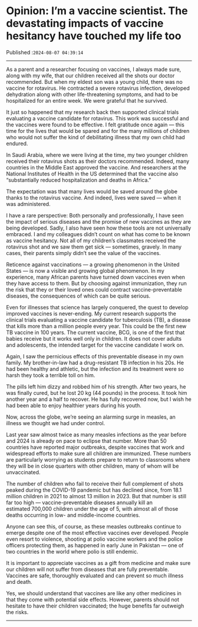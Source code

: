 # Opinion: I’m a vaccine scientist. The devastating impacts of vaccine hesitancy have touched my life too

Published :`2024-08-07 04:39:14`

---

As a parent and a researcher focusing on vaccines, I always made sure, along with my wife, that our children received all the shots our doctor recommended. But when my eldest son was a young child, there was no vaccine for rotavirus. He contracted a severe rotavirus infection, developed dehydration along with other life-threatening symptoms, and had to be hospitalized for an entire week. We were grateful that he survived.

It just so happened that my research back then supported clinical trials evaluating a vaccine candidate for rotavirus. This work was successful and the vaccines were found to be effective. I felt gratitude once again — this time for the lives that would be spared and for the many millions of children who would not suffer the kind of debilitating illness that my own child had endured.

In Saudi Arabia, where we were living at the time, my two younger children received their rotavirus shots as their doctors recommended. Indeed, many countries in the Middle East approved the vaccine. And researchers at the National Institutes of Health in the US determined that the vaccine also “substantially reduced hospitalization and deaths in Africa.”

The expectation was that many lives would be saved around the globe thanks to the rotavirus vaccine. And indeed, lives were saved — when it was administered.

I have a rare perspective: Both personally and professionally, I have seen the impact of serious diseases and the promise of new vaccines as they are being developed. Sadly, I also have seen how these tools are not universally embraced. I and my colleagues didn’t count on what has come to be known as vaccine hesitancy. Not all of my children’s classmates received the rotavirus shot and we saw them get sick — sometimes, gravely. In many cases, their parents simply didn’t see the value of the vaccines.

Reticence against vaccinations — a growing phenomenon in the United States — is now a visible and growing global phenomenon. In my experience, many African parents have turned down vaccines even when they have access to them. But by choosing against immunization, they run the risk that they or their loved ones could contract vaccine-preventable diseases, the consequences of which can be quite serious.

Even for illnesses that science has largely conquered, the quest to develop improved vaccines is never-ending. My current research supports the clinical trials evaluating a vaccine candidate for tuberculosis (TB), a disease that kills more than a million people every year. This could be the first new TB vaccine in 100 years. The current vaccine, BCG, is one of the first that babies receive but it works well only in children. It does not cover adults and adolescents, the intended target for the vaccine candidate I work on.

Again, I saw the pernicious effects of this preventable disease in my own family. My brother-in-law had a drug-resistant TB infection in his 20s. He had been healthy and athletic, but the infection and its treatment were so harsh they took a terrible toll on him.

The pills left him dizzy and robbed him of his strength. After two years, he was finally cured, but he lost 20 kg (44 pounds) in the process. It took him another year and a half to recover. He has fully recovered now, but I wish he had been able to enjoy healthier years during his youth.

Now, across the globe, we’re seeing an alarming surge in measles, an illness we thought we had under control.

Last year saw almost twice as many measles infections as the year before and 2024 is already on pace to eclipse that number. More than 50 countries have reported major outbreaks, despite vaccines that work and widespread efforts to make sure all children are immunized. These numbers are particularly worrying as students prepare to return to classrooms where they will be in close quarters with other children, many of whom will be unvaccinated.

The number of children who fail to receive their full complement of shots peaked during the COVID-19 pandemic but has declined since, from 18.1 million children in 2021 to almost 13 million in 2023. But that number is still far too high — vaccine-preventable diseases annually kill an estimated 700,000 children under the age of 5, with almost all of those deaths occurring in low- and middle-income countries.

Anyone can see this, of course, as these measles outbreaks continue to emerge despite one of the most effective vaccines ever developed. People even resort to violence, shooting at polio vaccine workers and the police officers protecting them, as happened in early June in Pakistan — one of two countries in the world where polio is still endemic.

It is important to appreciate vaccines as a gift from medicine and make sure our children will not suffer from diseases that are fully preventable. Vaccines are safe, thoroughly evaluated and can prevent so much illness and death.

Yes, we should understand that vaccines are like any other medicines in that they come with potential side effects. However, parents should not hesitate to have their children vaccinated; the huge benefits far outweigh the risks.

---

